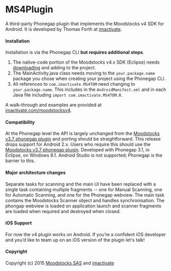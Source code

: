 # MS4Plugin

A third-party Phonegap plugin that implements the Moodstocks v4 SDK for Android. It is developed by Thomas Forth at [imactivate](http://www.imactivate.com/).

#### Installation
Installation is via the Phonegap CLI **but requires additional steps**.

1. The native-code portion of the Moodstocks v4.x SDK (Eclipse) needs [downloading](https://moodstocks.com/downloads/) and adding to the project.
2. The MainActivity.java class needs moving to the `your.package.name` package you chose when creating your project using the Phonegap CLI.
3. All references to `com.imactivate.MS4TOM` need changing to `your.package.name`. This includes in the `AndroidManifest.xml` and in each Java file including `import com.imactivate.MS4TOM.R`.

A walk-through and examples are provided at [imactivate.com/moodstocksv4](http://www.imactivate.com/moodstocksv4).

#### Compatibility
At the Phonegap level the API is largely unchanged from the [Moodstocks v3.7 phonegap plugin](https://github.com/Moodstocks/moodstocks-phonegap-plugin) and porting should be straightforward. This release drops support for Android 2.x. Users who require this should use the [Moodstocks v3.7 phonegap plugin](https://github.com/Moodstocks/moodstocks-phonegap-plugin). Developed with Phonegap 3.1, in Eclipse, on Windows 8.1. Android Studio is not supported; Phonegap is the barrier to this.

#### Major architecture changes
Separate tasks for scanning and the main UI have been replaced with a single task containing multiple fragments -- one for Manual Scanning, one for Automatic Scanning, and one for the Phonegap webview. The main task contains the Moodstocks Scanner object and handles synchronisation. The phongap webview is loaded on application launch and scanner fragments are loaded when required and destroyed when closed.

#### iOS Support
For now the v4 plugin works on Android. If you’re a confident iOS developer and you’d like to team up on an iOS version of the plugin let's talk!

#### Copyright

Copyright (c) 2015 [Moodstocks SAS](http://www.moodstocks.com/) and [imactivate](http://www.imactivate.com/)